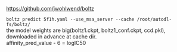 https://github.com/jwohlwend/boltz  

`boltz predict 5f1h.yaml --use_msa_server --cache /root/autodl-fs/boltz/`  
the model weights are big(boltz1.ckpt, boltz1_conf.ckpt, ccd.pkl), downloaded in advance at cache dir.  
affinity_pred_value - 6 = logIC50  
